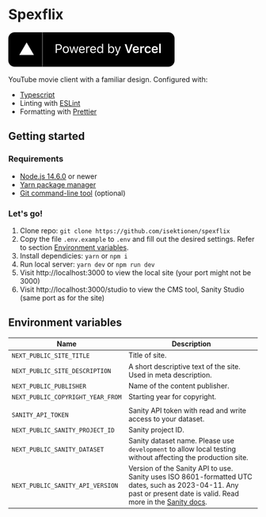 # Spexflix

[![Powered by Vercel](./public/powered-by-vercel.svg)](https://vercel.com/?utm_source=isektionen&utm_campaign=oss)

YouTube movie client with a familiar design. Configured with:

- [Typescript](https://www.typescriptlang.org/)
- Linting with [ESLint](https://eslint.org/)
- Formatting with [Prettier](https://prettier.io/)

## Getting started

### Requirements

- [Node.js 14.6.0](https://nodejs.org/) or newer
- [Yarn package manager](https://yarnpkg.com/)
- [Git command-line tool](https://git-scm.com/) (optional)

### Let's go!

1. Clone repo: `git clone https://github.com/isektionen/spexflix`
2. Copy the file `.env.example` to `.env` and fill out the desired settings. Refer to section [Environment variables](#-environment-variables).
3. Install dependicies: `yarn` or `npm i`
4. Run local server: `yarn dev` or `npm run dev`
5. Visit http://localhost:3000 to view the local site (your port might not be 3000)
6. Visit http://localhost:3000/studio to view the CMS tool, Sanity Studio (same port as for the site)

## Environment variables

| Name                              | Description                                                                                                                                                                                                   |
| --------------------------------- | ------------------------------------------------------------------------------------------------------------------------------------------------------------------------------------------------------------- |
| `NEXT_PUBLIC_SITE_TITLE`          | Title of site.                                                                                                                                                                                                |
| `NEXT_PUBLIC_SITE_DESCRIPTION`    | A short descriptive text of the site. Used in meta description.                                                                                                                                               |
| `NEXT_PUBLIC_PUBLISHER`           | Name of the content publisher.                                                                                                                                                                                |
| `NEXT_PUBLIC_COPYRIGHT_YEAR_FROM` | Starting year for copyright.                                                                                                                                                                                  |
|                                   |                                                                                                                                                                                                               |
| `SANITY_API_TOKEN`                | Sanity API token with read and write access to your dataset.                                                                                                                                                  |
| `NEXT_PUBLIC_SANITY_PROJECT_ID`   | Sanity project ID.                                                                                                                                                                                            |
| `NEXT_PUBLIC_SANITY_DATASET`      | Sanity dataset name. Please use `development` to allow local testing without affecting the production site.                                                                                                   |
| `NEXT_PUBLIC_SANITY_API_VERSION`  | Version of the Sanity API to use. Sanity uses ISO 8601-formatted UTC dates, such as 2023-04-11. Any past or present date is valid. Read more in the [Sanity docs](https://www.sanity.io/docs/api-versioning). |
